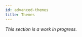 ```yaml
---
id: advanced-themes
title: Themes
---
```


_This section is a work in progress._

<!--

Advanced guide on:
- customizing themes
- creating your own themes
- swizzling components

Related pieces
---
- [Guides – Themes](using-themes.md)
- [API - Themes](api-themes.md)

References
---
- [classic themes](packages/docusaurus-theme-classic/src/index.js)
- [using plugins doc](using-plugins.md)
- [vuepress docs on themes](https://v1.vuepress.vuejs.org/theme/)

-->
